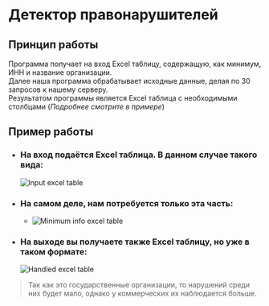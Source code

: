 # Детектор правонарушителей

## Принцип работы

Программа получает на вход Excel таблицу, содержащую, как минимум, ИНН и название организации.\
Далее наша программа обрабатывает исходные данные, делая по 30 запросов к нашему серверу.\
Результатом программы является Excel таблица с необходимыми столбцами (*Подробнее смотрите в примере*)

## Пример работы

* ### На вход подаётся Excel таблица. В данном случае такого вида:

    ![Input excel table](https://i.imgur.com/8aHIszG.png "Input excel table")

* ### На самом деле, нам потребуется только эта часть:

  * ![Minimum info excel table](https://i.imgur.com/PSxiEOc.png "Min info excel table")

* ### На выходе вы получаете также Excel таблицу, но уже в таком формате:

    ![Handled excel table](https://i.imgur.com/C1Cc2jz.png "Handled excel table")

> Так как это государственные организации, то нарушений среди них будет мало, однако у коммерческих их наблюдается больше.
